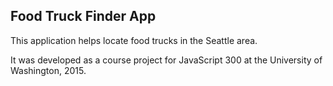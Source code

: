 ## Food Truck Finder App

This application helps locate food trucks in the Seattle area. 

It was developed as a course project for JavaScript 300 at the University of Washington, 2015.

